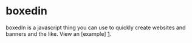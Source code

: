 boxedin
=======

boxedIn is a javascript thing you can use to quickly create websites and banners and the like. 
View an [example] [1].

[1]: http://tylerargo.com
